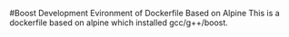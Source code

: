 #Boost Development Evironment of Dockerfile Based on Alpine
This is a dockerfile based on alpine which installed gcc/g++/boost. 